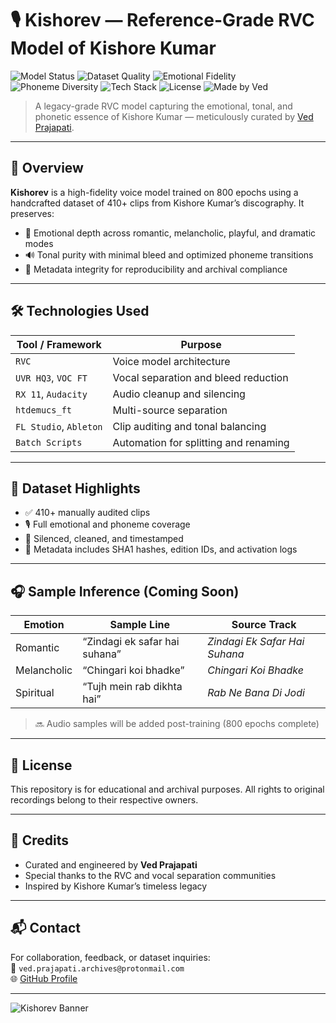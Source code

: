 # 🎙️ Kishorev — Reference-Grade RVC Model of Kishore Kumar

![Model Status](https://img.shields.io/badge/Training-Epoch%20800%20Complete-00bfff)
![Dataset Quality](https://img.shields.io/badge/Dataset-Curated%20%26%20Audited-brightgreen)
![Emotional Fidelity](https://img.shields.io/badge/Emotional%20Range-Full%20Coverage-ff69b4)
![Phoneme Diversity](https://img.shields.io/badge/Phoneme%20Coverage-High%20Precision-yellow)
![Tech Stack](https://img.shields.io/badge/Tools-UVR%20HQ3%2C%20VOC%20FT%2C%20RX%2011-blueviolet)
![License](https://img.shields.io/badge/License-Educational%20Use-lightgrey)
![Made by Ved](https://img.shields.io/badge/Made%20by-Ved%20Prajapati-critical)

> A legacy-grade RVC model capturing the emotional, tonal, and phonetic essence of Kishore Kumar — meticulously curated by [Ved Prajapati](https://github.com/yourusername).

---

## 🧠 Overview

**Kishorev** is a high-fidelity voice model trained on 800 epochs using a handcrafted dataset of 410+ clips from Kishore Kumar’s discography. It preserves:
- 🎵 Emotional depth across romantic, melancholic, playful, and dramatic modes  
- 🔊 Tonal purity with minimal bleed and optimized phoneme transitions  
- 🧾 Metadata integrity for reproducibility and archival compliance  

---

## 🛠️ Technologies Used

| Tool / Framework     | Purpose                                      |
|----------------------|----------------------------------------------|
| `RVC`                | Voice model architecture                     |
| `UVR HQ3`, `VOC FT`  | Vocal separation and bleed reduction         |
| `RX 11`, `Audacity`  | Audio cleanup and silencing                  |
| `htdemucs_ft`        | Multi-source separation                      |
| `FL Studio`, `Ableton`| Clip auditing and tonal balancing           |
| `Batch Scripts`      | Automation for splitting and renaming        |

---

## 📁 Dataset Highlights

- ✅ 410+ manually audited clips  
- 🎙️ Full emotional and phoneme coverage  
- 🧼 Silenced, cleaned, and timestamped  
- 🧾 Metadata includes SHA1 hashes, edition IDs, and activation logs  

---

## 🎧 Sample Inference (Coming Soon)

| Emotion        | Sample Line                        | Source Track                  |
|----------------|------------------------------------|-------------------------------|
| Romantic       | “Zindagi ek safar hai suhana”      | *Zindagi Ek Safar Hai Suhana* |
| Melancholic    | “Chingari koi bhadke”              | *Chingari Koi Bhadke*         |
| Spiritual      | “Tujh mein rab dikhta hai”         | *Rab Ne Bana Di Jodi*         |

> 🔜 Audio samples will be added post-training (800 epochs complete)

---

## 📜 License

This repository is for educational and archival purposes. All rights to original recordings belong to their respective owners.

---

## 🙌 Credits

- Curated and engineered by **Ved Prajapati**  
- Special thanks to the RVC and vocal separation communities  
- Inspired by Kishore Kumar’s timeless legacy

---

## 📬 Contact

For collaboration, feedback, or dataset inquiries:  
📧 `ved.prajapati.archives@protonmail.com`  
🌐 [GitHub Profile](https://github.com/yourusername)

---

![Kishorev Banner](https://yourdomain.com/kishorev-banner.png)


